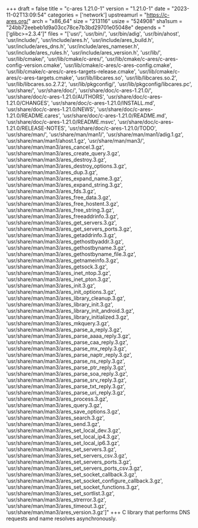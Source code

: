 +++
draft = false
title = "c-ares 1.21.0-1"
version = "1.21.0-1"
date = "2023-11-02T13:09:54"
categories = ['network']
upstreamurl = "https://c-ares.org/"
arch = "x86_64"
size = "213116"
usize = "524908"
sha1sum = "24bb72eebeb1d9a03cc78ce7b3bd29701e05048e"
depends = "['glibc>=2.3.4']"
files = "['usr/', 'usr/bin/', 'usr/bin/adig', 'usr/bin/ahost', 'usr/include/', 'usr/include/ares.h', 'usr/include/ares_build.h', 'usr/include/ares_dns.h', 'usr/include/ares_nameser.h', 'usr/include/ares_rules.h', 'usr/include/ares_version.h', 'usr/lib/', 'usr/lib/cmake/', 'usr/lib/cmake/c-ares/', 'usr/lib/cmake/c-ares/c-ares-config-version.cmake', 'usr/lib/cmake/c-ares/c-ares-config.cmake', 'usr/lib/cmake/c-ares/c-ares-targets-release.cmake', 'usr/lib/cmake/c-ares/c-ares-targets.cmake', 'usr/lib/libcares.so', 'usr/lib/libcares.so.2', 'usr/lib/libcares.so.2.7.2', 'usr/lib/pkgconfig/', 'usr/lib/pkgconfig/libcares.pc', 'usr/share/', 'usr/share/doc/', 'usr/share/doc/c-ares-1.21.0/', 'usr/share/doc/c-ares-1.21.0/AUTHORS', 'usr/share/doc/c-ares-1.21.0/CHANGES', 'usr/share/doc/c-ares-1.21.0/INSTALL.md', 'usr/share/doc/c-ares-1.21.0/NEWS', 'usr/share/doc/c-ares-1.21.0/README.cares', 'usr/share/doc/c-ares-1.21.0/README.md', 'usr/share/doc/c-ares-1.21.0/README.msvc', 'usr/share/doc/c-ares-1.21.0/RELEASE-NOTES', 'usr/share/doc/c-ares-1.21.0/TODO', 'usr/share/man/', 'usr/share/man/man1/', 'usr/share/man/man1/adig.1.gz', 'usr/share/man/man1/ahost.1.gz', 'usr/share/man/man3/', 'usr/share/man/man3/ares_cancel.3.gz', 'usr/share/man/man3/ares_create_query.3.gz', 'usr/share/man/man3/ares_destroy.3.gz', 'usr/share/man/man3/ares_destroy_options.3.gz', 'usr/share/man/man3/ares_dup.3.gz', 'usr/share/man/man3/ares_expand_name.3.gz', 'usr/share/man/man3/ares_expand_string.3.gz', 'usr/share/man/man3/ares_fds.3.gz', 'usr/share/man/man3/ares_free_data.3.gz', 'usr/share/man/man3/ares_free_hostent.3.gz', 'usr/share/man/man3/ares_free_string.3.gz', 'usr/share/man/man3/ares_freeaddrinfo.3.gz', 'usr/share/man/man3/ares_get_servers.3.gz', 'usr/share/man/man3/ares_get_servers_ports.3.gz', 'usr/share/man/man3/ares_getaddrinfo.3.gz', 'usr/share/man/man3/ares_gethostbyaddr.3.gz', 'usr/share/man/man3/ares_gethostbyname.3.gz', 'usr/share/man/man3/ares_gethostbyname_file.3.gz', 'usr/share/man/man3/ares_getnameinfo.3.gz', 'usr/share/man/man3/ares_getsock.3.gz', 'usr/share/man/man3/ares_inet_ntop.3.gz', 'usr/share/man/man3/ares_inet_pton.3.gz', 'usr/share/man/man3/ares_init.3.gz', 'usr/share/man/man3/ares_init_options.3.gz', 'usr/share/man/man3/ares_library_cleanup.3.gz', 'usr/share/man/man3/ares_library_init.3.gz', 'usr/share/man/man3/ares_library_init_android.3.gz', 'usr/share/man/man3/ares_library_initialized.3.gz', 'usr/share/man/man3/ares_mkquery.3.gz', 'usr/share/man/man3/ares_parse_a_reply.3.gz', 'usr/share/man/man3/ares_parse_aaaa_reply.3.gz', 'usr/share/man/man3/ares_parse_caa_reply.3.gz', 'usr/share/man/man3/ares_parse_mx_reply.3.gz', 'usr/share/man/man3/ares_parse_naptr_reply.3.gz', 'usr/share/man/man3/ares_parse_ns_reply.3.gz', 'usr/share/man/man3/ares_parse_ptr_reply.3.gz', 'usr/share/man/man3/ares_parse_soa_reply.3.gz', 'usr/share/man/man3/ares_parse_srv_reply.3.gz', 'usr/share/man/man3/ares_parse_txt_reply.3.gz', 'usr/share/man/man3/ares_parse_uri_reply.3.gz', 'usr/share/man/man3/ares_process.3.gz', 'usr/share/man/man3/ares_query.3.gz', 'usr/share/man/man3/ares_save_options.3.gz', 'usr/share/man/man3/ares_search.3.gz', 'usr/share/man/man3/ares_send.3.gz', 'usr/share/man/man3/ares_set_local_dev.3.gz', 'usr/share/man/man3/ares_set_local_ip4.3.gz', 'usr/share/man/man3/ares_set_local_ip6.3.gz', 'usr/share/man/man3/ares_set_servers.3.gz', 'usr/share/man/man3/ares_set_servers_csv.3.gz', 'usr/share/man/man3/ares_set_servers_ports.3.gz', 'usr/share/man/man3/ares_set_servers_ports_csv.3.gz', 'usr/share/man/man3/ares_set_socket_callback.3.gz', 'usr/share/man/man3/ares_set_socket_configure_callback.3.gz', 'usr/share/man/man3/ares_set_socket_functions.3.gz', 'usr/share/man/man3/ares_set_sortlist.3.gz', 'usr/share/man/man3/ares_strerror.3.gz', 'usr/share/man/man3/ares_timeout.3.gz', 'usr/share/man/man3/ares_version.3.gz']"
+++
C library that performs DNS requests and name resolves asynchronously.
